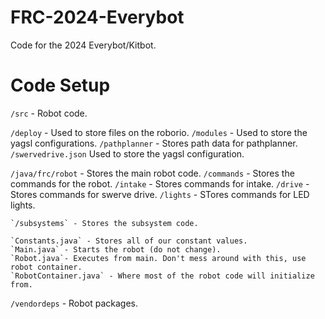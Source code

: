 # FRC-2024-Everybot
 Code for the 2024 Everybot/Kitbot.

# Code Setup

`/src` - Robot code.

`/deploy` - Used to store files on the roborio.
    `/modules` - Used to store the yagsl configurations.
    `/pathplanner` - Stores path data for pathplanner.
    `/swervedrive.json` Used to store the yagsl configuration.

`/java/frc/robot` - Stores the main robot code.
    `/commands` - Stores the commands for the robot.
        `/intake` - Stores commands for intake.
        `/drive` - Stores commands for swerve drive.
        `/lights` - STores commands for LED lights.

    `/subsystems` - Stores the subsystem code.

    `Constants.java` - Stores all of our constant values.
    `Main.java` - Starts the robot (do not change).
    `Robot.java`- Executes from main. Don't mess around with this, use robot container.
    `RobotContainer.java` - Where most of the robot code will initialize from.

`/vendordeps` - Robot packages.
